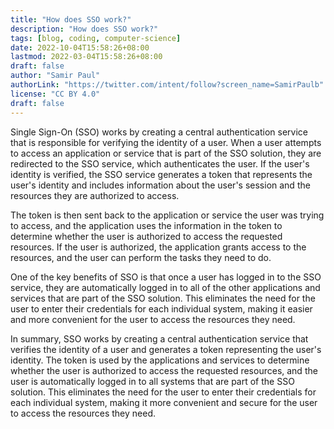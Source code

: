 ```yaml
---
title: "How does SSO work?"
description: "How does SSO work?"
tags: [blog, coding, computer-science]
date: 2022-10-04T15:58:26+08:00
lastmod: 2022-03-04T15:58:26+08:00
draft: false
author: "Samir Paul"
authorLink: "https://twitter.com/intent/follow?screen_name=SamirPaulb"
license: "CC BY 4.0"
draft: false
---
```


<script async src="https://pagead2.googlesyndication.com/pagead/js/adsbygoogle.js?client=ca-pub-8274401353019049" loading="lazy"
     crossorigin="anonymous"></script>
<!-- Display ads -->
<ins class="adsbygoogle"
     style="display:block"
     data-ad-client="ca-pub-8274401353019049"
     data-ad-slot="5522300086"
     data-ad-format="auto"
     data-full-width-responsive="true"></ins>
<script>
     (adsbygoogle = window.adsbygoogle || []).push({});
</script>



Single Sign-On (SSO) works by creating a central authentication service that is responsible for verifying the identity of a user. When a user attempts to access an application or service that is part of the SSO solution, they are redirected to the SSO service, which authenticates the user. If the user's identity is verified, the SSO service generates a token that represents the user's identity and includes information about the user's session and the resources they are authorized to access.

The token is then sent back to the application or service the user was trying to access, and the application uses the information in the token to determine whether the user is authorized to access the requested resources. If the user is authorized, the application grants access to the resources, and the user can perform the tasks they need to do.

One of the key benefits of SSO is that once a user has logged in to the SSO service, they are automatically logged in to all of the other applications and services that are part of the SSO solution. This eliminates the need for the user to enter their credentials for each individual system, making it easier and more convenient for the user to access the resources they need.

In summary, SSO works by creating a central authentication service that verifies the identity of a user and generates a token representing the user's identity. The token is used by the applications and services to determine whether the user is authorized to access the requested resources, and the user is automatically logged in to all systems that are part of the SSO solution. This eliminates the need for the user to enter their credentials for each individual system, making it more convenient and secure for the user to access the resources they need.



